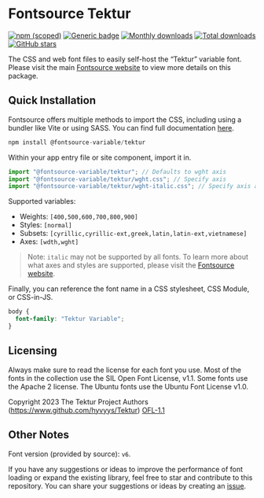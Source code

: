 # Fontsource Tektur

[![npm (scoped)](https://img.shields.io/npm/v/@fontsource-variable/tektur?color=brightgreen)](https://www.npmjs.com/package/@fontsource-variable/tektur) [![Generic badge](https://img.shields.io/badge/fontsource-passing-brightgreen)](https://github.com/fontsource/fontsource) [![Monthly downloads](https://badgen.net/npm/dm/@fontsource-variable/tektur)](https://github.com/fontsource/fontsource) [![Total downloads](https://badgen.net/npm/dt/@fontsource-variable/tektur)](https://github.com/fontsource/fontsource) [![GitHub stars](https://img.shields.io/github/stars/fontsource/fontsource.svg?style=social&label=Star)](https://github.com/fontsource/fontsource/stargazers)

The CSS and web font files to easily self-host the “Tektur” variable font. Please visit the main [Fontsource website](https://fontsource.org/fonts/tektur) to view more details on this package.

## Quick Installation

Fontsource offers multiple methods to import the CSS, including using a bundler like Vite or using SASS. You can find full documentation [here](https://fontsource.org/docs/getting-started/introduction).

```javascript
npm install @fontsource-variable/tektur
```

Within your app entry file or site component, import it in.

```javascript
import "@fontsource-variable/tektur"; // Defaults to wght axis
import "@fontsource-variable/tektur/wght.css"; // Specify axis
import "@fontsource-variable/tektur/wght-italic.css"; // Specify axis and style
```

Supported variables:
- Weights: `[400,500,600,700,800,900]`
- Styles: `[normal]`
- Subsets: `[cyrillic,cyrillic-ext,greek,latin,latin-ext,vietnamese]`
- Axes: `[wdth,wght]`

> Note: `italic` may not be supported by all fonts. To learn more about what axes and styles are supported, please visit the [Fontsource website](https://fontsource.org/fonts/tektur).

Finally, you can reference the font name in a CSS stylesheet, CSS Module, or CSS-in-JS.

```css
body {
  font-family: "Tektur Variable";
}
```

## Licensing
Always make sure to read the license for each font you use. Most of the fonts in the collection use the SIL Open Font License, v1.1. Some fonts use the Apache 2 license. The Ubuntu fonts use the Ubuntu Font License v1.0.

Copyright 2023 The Tektur Project Authors (https://www.github.com/hyvyys/Tektur)
[OFL-1.1](https://openfontlicense.org)

## Other Notes
Font version (provided by source): `v6`.

If you have any suggestions or ideas to improve the performance of font loading or expand the existing library, feel free to star and contribute to this repository. You can share your suggestions or ideas by creating an [issue](https://github.com/fontsource/fontsource/issues).